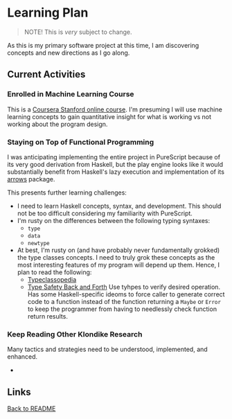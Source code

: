 # Learning Plan

> NOTE! This is *very* subject to change.

As this is my primary software project at this time, I am discovering concepts and new directions as I go along.

## Current Activities

### Enrolled in Machine Learning Course

This is a [Coursera Stanford online course](https://www.coursera.org/learn/machine-learning/home/welcome).  I'm presuming I will use machine learning concepts to gain quantitative insight for what is working vs not working about the program design.

### Staying on Top of Functional Programming

I was anticipating implementing the entire project in PureScript because of its very good derivation from Haskell, but the play engine looks like it would substantially benefit from Haskell's lazy execution and implementation of its [arrows](https://en.wikibooks.org/wiki/Haskell/Arrow_tutorial) package.

This presents further learning challenges:

* I need to learn Haskell concepts, syntax, and development.  This should not be too difficult considering my familiarity with PureScript.
* I'm rusty on the differences between the following typing syntaxes:
  * `type`
  * `data`
  * `newtype`
* At best, I'm rusty on (and have probably never fundamentally grokked) the type classes concepts.  I need to truly grok these concepts as the most interesting features of my program will depend up them.  Hence, I plan to read the following:
  * [Typeclassopedia](https://wiki.haskell.org/Typeclassopedia)
  * [Type Safety Back and Forth](https://www.parsonsmatt.org/2017/10/11/type_safety_back_and_forth.html) Use tyhpes to verify desired operation.  Has some Haskell-specific ideoms to force caller to generate correct code to a function instead of the function returning a `Maybe` or `Error` to keep the programmer from having to needlessly check function return results.

### Keep Reading Other Klondike Research

Many tactics and strategies need to be understood, implemented, and enhanced.

* 

## Links

[Back to README](/README.md)
